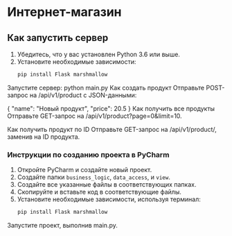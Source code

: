 # Интернет-магазин

## Как запустить сервер
1. Убедитесь, что у вас установлен Python 3.6 или выше.
2. Установите необходимые зависимости:
   ```bash
   pip install Flask marshmallow
Запустите сервер:
python main.py
Как создать продукт
Отправьте POST-запрос на /api/v1/product с JSON-данными:

{
    "name": "Новый продукт",
    "price": 20.5
}
Как получить все продукты
Отправьте GET-запрос на /api/v1/product?page=0&limit=10.

Как получить продукт по ID
Отправьте GET-запрос на /api/v1/product/<id>, заменив <id> на ID продукта.


### Инструкции по созданию проекта в PyCharm
1. Откройте PyCharm и создайте новый проект.
2. Создайте папки `business_logic`, `data_access`, и `view`.
3. Создайте все указанные файлы в соответствующих папках.
4. Скопируйте и вставьте код в соответствующие файлы.
5. Установите необходимые зависимости, используя терминал:
   ```bash
   pip install Flask marshmallow
Запустите проект, выполнив main.py.
